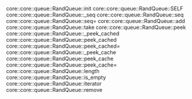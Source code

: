 core::core::queue::RandQueue::init
core::core::queue::RandQueue::SELF
core::core::queue::RandQueue::_seq
core::core::queue::RandQueue::seq
core::core::queue::RandQueue::seq=
core::core::queue::RandQueue::add
core::core::queue::RandQueue::take
core::core::queue::RandQueue::peek
core::core::queue::RandQueue::_peek_cached
core::core::queue::RandQueue::peek_cached
core::core::queue::RandQueue::peek_cached=
core::core::queue::RandQueue::_peek_cache
core::core::queue::RandQueue::peek_cache
core::core::queue::RandQueue::peek_cache=
core::core::queue::RandQueue::length
core::core::queue::RandQueue::is_empty
core::core::queue::RandQueue::iterator
core::core::queue::RandQueue::remove